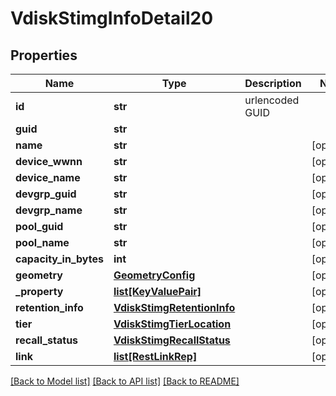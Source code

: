 # VdiskStimgInfoDetail20

## Properties
Name | Type | Description | Notes
------------ | ------------- | ------------- | -------------
**id** | **str** | urlencoded GUID | 
**guid** | **str** |  | 
**name** | **str** |  | [optional] 
**device_wwnn** | **str** |  | [optional] 
**device_name** | **str** |  | [optional] 
**devgrp_guid** | **str** |  | [optional] 
**devgrp_name** | **str** |  | [optional] 
**pool_guid** | **str** |  | [optional] 
**pool_name** | **str** |  | [optional] 
**capacity_in_bytes** | **int** |  | [optional] 
**geometry** | [**GeometryConfig**](GeometryConfig.md) |  | [optional] 
**_property** | [**list[KeyValuePair]**](KeyValuePair.md) |  | [optional] 
**retention_info** | [**VdiskStimgRetentionInfo**](VdiskStimgRetentionInfo.md) |  | [optional] 
**tier** | [**VdiskStimgTierLocation**](VdiskStimgTierLocation.md) |  | [optional] 
**recall_status** | [**VdiskStimgRecallStatus**](VdiskStimgRecallStatus.md) |  | [optional] 
**link** | [**list[RestLinkRep]**](RestLinkRep.md) |  | [optional] 

[[Back to Model list]](../README.md#documentation-for-models) [[Back to API list]](../README.md#documentation-for-api-endpoints) [[Back to README]](../README.md)


